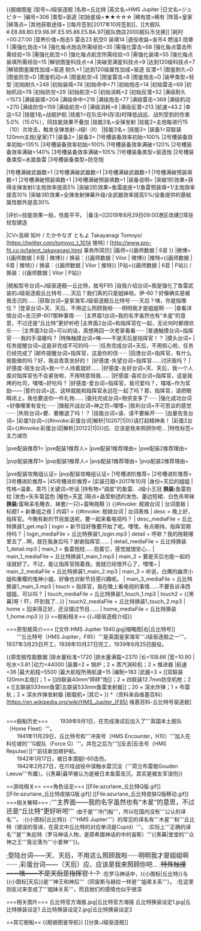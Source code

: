 {{舰娘图鉴
|型号=J级驱逐舰
|名称=丘比特
|英文名=HMS Jupiter
|日文名=ジュピター
|编号=306
|类型=驱逐
|初始星级=★★☆☆☆
|稀有度=稀有
|阵营=皇家
|掉落点=
|其他获取途径= [[每月签到|2017年10月签到]]、[[大舰队#.E8.88.B0.E9.98.9F.E5.95.86.E5.BA.97|舰队商店2000舰队币兑换]]
|耗时=00:27:00
|营养价值=炮击5 雷击23 航空0 装填14
|退役收益=金币4 燃油3 勋章1
|需强化炮击=14
|强化每点炮击所需经验=35
|需强化雷击=68
|强化每点雷击所需经验=15
|需强化航空=0
|强化每点航空所需经验=0
|需强化装填=55
|强化每点装填所需经验=15
|解锁图鉴科技点=4
|突破至满星科技点=9
|达到120级科技点=7
|解锁图鉴属性加成=驱逐 耐久+1
|达到120级属性加成=驱逐 反潜+1
|图鉴耐久=D
|图鉴防空=D
|图鉴机动=A
|图鉴航空=E
|图鉴雷击=B
|图鉴炮击=D
|装甲类型=轻型
|初始耐久=248
|初始装填=74
|初始命中=71
|初始炮击=14
|初始雷击=69
|初始机动=78
|初始防空=29
|初始航空=0
|初始消耗=2
|初始反潜=52
|满级耐久=1573
|满级装填=204
|满级命中=218
|满级炮击=77
|满级雷击=369
|满级机动=270
|满级防空=159
|满级航空=0
|满级消耗=8
|满级反潜=213
|航速=43.2
|幸运=52
|技能1名=战舰护航
|技能1=在队伍中(存活)时降低战巡、战列受到的伤害5.0%（15.0%），同技能效果不叠加
|技能2名=全弹发射
|技能2=主炮每进行15（10）次攻击，触发全弹发射-J级I（II）
|技能3名=
|技能3=
|装备1=双联装120mm主炮(皇家)T1
|装备2=
|装备3=
|1号槽装备效率初始=100%
|2号槽装备效率初始=135%
|3号槽装备效率初始=100%
|1号槽装备效率满破=120%
|2号槽装备效率满破=140%
|3号槽装备效率满破=105%
|1号槽装备类型=驱逐炮
|2号槽装备类型=水面鱼雷
|3号槽装备类型=防空炮
<!--鱼雷底座数不代表武器数，不了解的请勿修改数据。-->
|1号槽满破武器数=1
|2号槽满破武器数=1
|3号槽满破武器数=1
|1号槽满破预装填数=1
|2号槽满破预装填数=1
|3号槽满破预装填数=1
|装备说明=
|突破1阶效果=获得全弹发射I/主炮效率提高5%
|突破2阶效果=鱼雷底座+1/鱼雷预装填+1/主炮效率提高10%
|突破3阶效果=全弹发射弹幕升级/全武器效率提高5%/设备提供的基础属性额外提高30%

|评价=技能效果一般，性能平平。
|备注=[[2019年8月29日09:00港区改建]]常驻轻型建造

|CV=高柳 知叶 / たかやなぎ ともよ Takayanagi Tomoyo/ [https://twitter.com/tomoyo_t_1014 推特] / [http://www.pro-fit.co.jp/talent_takayanagi.html 事务所简历]
|画师={{画师数据 | 6音 }}
|微博={{画师数据 | 6音 | 微博}} / 换装：{{画师数据 | Vilor | 微博}}
|推特={{画师数据 | 6音 | 推特}} / 换装：{{画师数据 | Vilor | 推特}}
|P站={{画师数据 | 6音 | P站}} / 换装：{{画师数据 | Vilor | P站}}

|舰船型号台词=J级驱逐舰—丘比特，舷号F85
|自我介绍台词=我是强化了鱼雷武装的J级驱逐舰丘比特号……天后？我们真的只是姐妹啦。伊-60？好像确实是被我击沉的……
|获取台词=皇家海军J级驱逐舰丘比特号······天后？咦，你是指哪位？
|登录台词=天、天后，不用这么照顾我啦······明明我才是姐姐啊······
|查看详情台词=击沉伊-60?那种事情······
|主界面1台词=我的名字虽然也有“木星”的意思，不过还是“丘比特”更好听吧
|主界面2台词=和指挥官在一起，无论何时都很欢乐······
|主界面3台词=可以的话，真想再回一次老家看看······
|普通触摸台词=指挥官······我的手温暖吗？
|特殊触摸台词=咦——不是天后是指挥官！？
|摸头台词=
|任务提醒台词=这是非完成不可的吗······
|任务完成台词=天后，不用担心啦，任务已经完成了
|邮件提醒台词=指挥官，这是你的信······
|回港台词=指挥官，有什么我能做的吗？好，我会乖乖坐好的！
|好感度-失望台词=指挥官……讨厌我吗？
|好感度-陌生台词=我一个人待着就好……
|好感度-友好台词=天、天后，我一个人面对指挥官也不会紧张啦，不用特意陪我……
|好感度-喜欢台词=指挥官，这是我烤的吐司，嘿嘿~好吃吗？
|好感度-爱台词=指挥官，我可爱吗？，嘻嘻~作为奖励——
|誓约台词=这、这样就能和指挥官永远在一起了吗？那、指挥官，请把眼睛闭上，我也要送你一件礼物……
|委托完成台词=物资变多了······
|强化成功台词=好像哪里有变化······
|旗舰开战台词=神之罚~嘿嘿~
|胜利台词=不可思议的感觉······
|失败台词=要、要撤退了吗！？
|技能台词=请、请不要躲开······
|血量告急台词=
|彩蛋1台词={{#invoke:彩蛋台词|解析|10207|1|0}}请打起精神来！
|彩蛋2台词={{#invoke:彩蛋台词|解析|20122|1|0}}应、应该是我来照顾你吧…
|特性标签=主力减伤

|pve配装推荐1=
|pve配装1推荐人=
|pve配装1推荐理由=
|pve配装2推荐理由=

|pvp配装推荐1=
|pvp配装1推荐人=
|pvp配装1推荐理由=
|pvp配装2推荐理由=

|pve配装攻略组认证=
|pvp配装攻略组认证=
|1号槽进阶推荐=
|2号槽进阶推荐=
|3号槽进阶推荐=
|45号槽进阶推荐=
|实装日期=2017年10月
|身份=天后的姐姐
|性格=温柔、乖巧
|关键词=听话
|持有物=“调皮”的鱼雷、J级小王冠
<strong>换装:</strong>鱼雷抱枕
|发色=矢车菊蓝色
|瞳色=天蓝
|萌点=晶莹剔透的发色、蕾边短裙、白色吊带袜
<strong>换装:</strong>蛮啾呆毛睡衣、袜套(一只)+蛮啾拖鞋
}}
{{#invoke: 舰娘台词 | 台词面板 
| 标题1 = 新番组之夜
| 内容1 = {{#invoke: 舰娘台词 | 台词表格
  | desc = 晚上好，指挥官。今晚有新的节目放送呢，要一起来看电视吗？
  | desc_mediaFile = 丘比特换装1_get.mp3
  | login = 新节目好像要开始了呢。嘿嘿，有点期待。指挥官期待吗？
  | login_mediaFile = 丘比特换装1_login.mp3
  | detail = 呼欸？我的拖鞋哪里去了…啊，就在我身后吗？谢谢指挥官……
  | detail_mediaFile = 丘比特换装1_detail.mp3
  | main_1 = 鱼雷抱枕……抱着它，感觉就很安心…
  | main_1_mediaFile = 丘比特换装1_main_1.mp3
  | main_2 = 要是天后也能一起的话就好了。不过，能让指挥官陪着我，我就已经很开心了，嘿嘿~
  | main_2_mediaFile = 丘比特换装1_main_2.mp3
  | main_3 = 听说，白鹰的幽灵小姐和重樱的鬼神小姐，好像也对新节目感兴趣呢。
  | main_3_mediaFile = 丘比特换装1_main_3.mp3
  | touch = 指挥官，我在晚上看电视的事情……不要告诉泽西姐姐，可以吗？
  | touch_mediaFile = 丘比特换装1_touch_1.mp3
  | touch2 = {{黑幕|呀！吓，吓到我了…}}
  | touch2_mediaFile = 丘比特换装1_touch_2.mp3
  | home =  回来得正好，还没错过节目……
  | home_mediaFile = 丘比特换装1_home.mp3
  }}
}}
==舰船相关==
{{:J级驱逐舰介绍}}

===原型舰简介===
[[文件:HMS Jupiter 1940.jpg|缩略图|右|丘比特号]]
　　'''丘比特号（HMS Jupiter，F85）'''是英国皇家海军'''J级驱逐舰之一'''，1937年3月25日开工，1938年10月27日完工，1939年6月25日服役。<br>

{{原型舰性能数据
|排水量标准=1720
|排水量满载=2370
|长=108.66
|宽=10.90
|吃水=3.81
|动力=44000
|装置=2 × 锅炉；2 × 蒸汽涡轮机；2 × 推进器
|航速=36
|最大航程=5500
|最大航程所用航速=15
|编制=183
|武器=3 × [[双联装120mm主炮]]；1 × [[四联装40mm“砰砰”炮]]；2 × 四联装12.7mm防空机枪；2 × [[五联装533mm鱼雷|五联装533mm鱼雷发射器]]；20 × 深水炸弹；1 × 布雷轨；2 × 深水炸弹发射器
|舰载机=
|其它=
}}
*（资料来自维基百科）<ref>[https://en.wikipedia.org/wiki/HMS_Jupiter_(F85) 维基百科-丘比特号驱逐舰]</ref><br><br>

===舰船历史===
　　1939年9月1日，在完成海试后加入了'''英国本土舰队（Home Fleet）'''。<br>
　　1941年11月29日，丘比特号和'''冲突号（HMS Encounter，H10）'''加入在科伦坡的'''G舰队（Force G）'''。并在之后为'''[[反击|反击号（HMS Repulse）]]'''前往新加坡护航。<br>
　　1942年1月17日，被日本潜艇I-60击伤。<br>
　　1942年2月27日，在爪哇战役中误触水雷沉没（'''荷兰布雷舰Gouden Leeuw'''布置）。{{黑幕|最早被认为是被日本鱼雷击沉，其实是被友军误伤}}<br>

==游戏相关==
===角色设定===
[[File:azurlane_丘比特Q版.gif]] [[File:azurlane_丘比特皮肤Q版.gif]] [[File:azurlane_丘比特皮肤Q版移动.gif]]<br>
===相关解释===
;<big>'''主界面——我的名字虽然也有“木星”的意思，不过还是“丘比特”更好听吧'''</big>
:由于是'''冷门船'''，所以在国内没有'''公认的译名'''。
:{{小图标|丘比特}}（'''HMS Jupiter'''）的常见的译名有'''木星'''和'''丘比特（错误的音译，在英文中丘比特的对应单词是Cupid）'''。
:实际上'''正确的译名'''是'''朱庇特（罗马神话人物，是原希腊神话的中的宙斯）'''{{黑幕|堂堂的'''众神之王'''竟沦落为'''小爱神'''}}。

;<big>登陆台词——天、天后，不用这么照顾我啦······明明我才是姐姐啊······</big>
;<big>彩蛋台词——（天后）应、应该是我来照顾你吧…</big>
;<s><big>特殊触摸——咦——不是天后是指挥官！？</big></s>
:在罗马神话中，{{小图标|丘比特}}与{{小图标|天后}}是'''神王和神后'''（同宙斯与赫拉一样是'''姐弟关系'''）。
:在这里则反过来变成了'''姐妹关系'''，而且她们的感情也似乎很深

===相关图片===
<gallery mode="packed" heights="300px">
丘比特官方海报.jpg|丘比特官方海报
丘比特换装设定1.jpg|丘比特换装设定1
丘比特换装设定2.jpg|丘比特换装设定2
</gallery>

==其它舰船==
{{舰娘图鉴导航}}
[[分类:J级驱逐舰]]